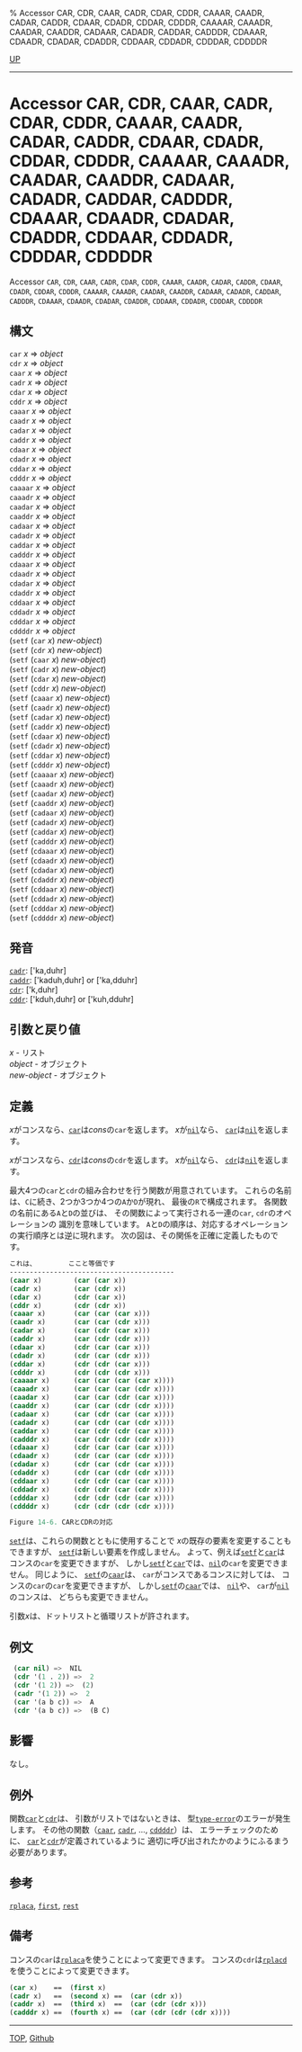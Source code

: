 % Accessor CAR, CDR, CAAR, CADR, CDAR, CDDR, CAAAR, CAADR, CADAR, CADDR, CDAAR, CDADR, CDDAR, CDDDR, CAAAAR, CAAADR, CAADAR, CAADDR, CADAAR, CADADR, CADDAR, CADDDR, CDAAAR, CDAADR, CDADAR, CDADDR, CDDAAR, CDDADR, CDDDAR, CDDDDR

[UP](14.2.html)  

---

# Accessor **CAR, CDR, CAAR, CADR, CDAR, CDDR, CAAAR, CAADR, CADAR, CADDR, CDAAR, CDADR, CDDAR, CDDDR, CAAAAR, CAAADR, CAADAR, CAADDR, CADAAR, CADADR, CADDAR, CADDDR, CDAAAR, CDAADR, CDADAR, CDADDR, CDDAAR, CDDADR, CDDDAR, CDDDDR**


Accessor `CAR`, `CDR`,
`CAAR`, `CADR`, `CDAR`, `CDDR`,
`CAAAR`, `CAADR`, `CADAR`, `CADDR`,
`CDAAR`, `CDADR`, `CDDAR`, `CDDDR`,
`CAAAAR`, `CAAADR`, `CAADAR`, `CAADDR`,
`CADAAR`, `CADADR`, `CADDAR`, `CADDDR`,
`CDAAAR`, `CDAADR`, `CDADAR`, `CDADDR`,
`CDDAAR`, `CDDADR`, `CDDDAR`, `CDDDDR`


## 構文

`car` *x* => *object*  
`cdr` *x* => *object*  
`caar` *x* => *object*  
`cadr` *x* => *object*  
`cdar` *x* => *object*  
`cddr` *x* => *object*  
`caaar` *x* => *object*  
`caadr` *x* => *object*  
`cadar` *x* => *object*  
`caddr` *x* => *object*  
`cdaar` *x* => *object*  
`cdadr` *x* => *object*  
`cddar` *x* => *object*  
`cdddr` *x* => *object*  
`caaaar` *x* => *object*  
`caaadr` *x* => *object*  
`caadar` *x* => *object*  
`caaddr` *x* => *object*  
`cadaar` *x* => *object*  
`cadadr` *x* => *object*  
`caddar` *x* => *object*  
`cadddr` *x* => *object*  
`cdaaar` *x* => *object*  
`cdaadr` *x* => *object*  
`cdadar` *x* => *object*  
`cdaddr` *x* => *object*  
`cddaar` *x* => *object*  
`cddadr` *x* => *object*  
`cdddar` *x* => *object*  
`cddddr` *x* => *object*  
(`setf` (`car` *x*) *new-object*)  
(`setf` (`cdr` *x*) *new-object*)  
(`setf` (`caar` *x*) *new-object*)  
(`setf` (`cadr` *x*) *new-object*)  
(`setf` (`cdar` *x*) *new-object*)  
(`setf` (`cddr` *x*) *new-object*)  
(`setf` (`caaar` *x*) *new-object*)  
(`setf` (`caadr` *x*) *new-object*)  
(`setf` (`cadar` *x*) *new-object*)  
(`setf` (`caddr` *x*) *new-object*)  
(`setf` (`cdaar` *x*) *new-object*)  
(`setf` (`cdadr` *x*) *new-object*)  
(`setf` (`cddar` *x*) *new-object*)  
(`setf` (`cdddr` *x*) *new-object*)  
(`setf` (`caaaar` *x*) *new-object*)  
(`setf` (`caaadr` *x*) *new-object*)  
(`setf` (`caadar` *x*) *new-object*)  
(`setf` (`caaddr` *x*) *new-object*)  
(`setf` (`cadaar` *x*) *new-object*)  
(`setf` (`cadadr` *x*) *new-object*)  
(`setf` (`caddar` *x*) *new-object*)  
(`setf` (`cadddr` *x*) *new-object*)  
(`setf` (`cdaaar` *x*) *new-object*)  
(`setf` (`cdaadr` *x*) *new-object*)  
(`setf` (`cdadar` *x*) *new-object*)  
(`setf` (`cdaddr` *x*) *new-object*)  
(`setf` (`cddaar` *x*) *new-object*)  
(`setf` (`cddadr` *x*) *new-object*)  
(`setf` (`cdddar` *x*) *new-object*)  
(`setf` (`cddddr` *x*) *new-object*)


## 発音

[`cadr`](14.2.car.html): ['ka,duhr]  
[`caddr`](14.2.car.html): ['kaduh,duhr] or ['ka,dduhr]  
[`cdr`](14.2.car.html): ['k,duhr]  
[`cddr`](14.2.car.html): ['kduh,duhr] or ['kuh,dduhr]


## 引数と戻り値

*x* - リスト  
*object* - オブジェクト  
*new-object* - オブジェクト


## 定義

*x*がコンスなら、[`car`](14.2.car.html)は*cons*の`car`を返します。
*x*が[`nil`](5.3.nil-variable.html)なら、 [`car`](14.2.car.html)は[`nil`](5.3.nil-variable.html)を返します。

*x*がコンスなら、[`cdr`](14.2.car.html)は*cons*の`cdr`を返します。
*x*が[`nil`](5.3.nil-variable.html)なら、 [`cdr`](14.2.car.html)は[`nil`](5.3.nil-variable.html)を返します。

最大4つの`car`と`cdr`の組み合わせを行う関数が用意されています。
これらの名前は、`C`に続き、2つか3つか4つの`A`か`D`が現れ、
最後の`R`で構成されます。
各関数の名前にある`A`と`D`の並びは、
その関数によって実行される一連の`car`, `cdr`のオペレーションの
識別を意味しています。
`A`と`D`の順序は、対応するオペレーションの実行順序とは逆に現れます。
次の図は、その関係を正確に定義したものです。

```lisp
これは、        ここと等価です
-----------------------------------------
(caar x)        (car (car x))
(cadr x)        (car (cdr x))
(cdar x)        (cdr (car x))
(cddr x)        (cdr (cdr x))
(caaar x)       (car (car (car x)))
(caadr x)       (car (car (cdr x)))
(cadar x)       (car (cdr (car x)))
(caddr x)       (car (cdr (cdr x)))
(cdaar x)       (cdr (car (car x)))
(cdadr x)       (cdr (car (cdr x)))
(cddar x)       (cdr (cdr (car x)))
(cdddr x)       (cdr (cdr (cdr x)))
(caaaar x)      (car (car (car (car x))))
(caaadr x)      (car (car (car (cdr x))))
(caadar x)      (car (car (cdr (car x))))
(caaddr x)      (car (car (cdr (cdr x))))
(cadaar x)      (car (cdr (car (car x))))
(cadadr x)      (car (cdr (car (cdr x))))
(caddar x)      (car (cdr (cdr (car x))))
(cadddr x)      (car (cdr (cdr (cdr x))))
(cdaaar x)      (cdr (car (car (car x))))
(cdaadr x)      (cdr (car (car (cdr x))))
(cdadar x)      (cdr (car (cdr (car x))))
(cdaddr x)      (cdr (car (cdr (cdr x))))
(cddaar x)      (cdr (cdr (car (car x))))
(cddadr x)      (cdr (cdr (car (cdr x))))
(cdddar x)      (cdr (cdr (cdr (car x))))
(cddddr x)      (cdr (cdr (cdr (cdr x))))

Figure 14-6. CARとCDRの対応
```

[`setf`](5.3.setf.html)は、これらの関数とともに使用することで
*x*の既存の要素を変更することもできますが、
[`setf`](5.3.setf.html)は新しい要素を作成しません。
よって、例えば[`setf`](5.3.setf.html)と[`car`](14.2.car.html)はコンスの`car`を変更できますが、
しかし[`setf`](5.3.setf.html)と[`car`](14.2.car.html)では、[`nil`](5.3.nil-variable.html)の`car`を変更できません。
同じように、
[`setf`](5.3.setf.html)の[`caar`](14.2.car.html)は、
`car`がコンスであるコンスに対しては、
コンスの`car`の`car`を変更できますが、
しかし[`setf`](5.3.setf.html)の[`caar`](14.2.car.html)では、
[`nil`](5.3.nil-variable.html)や、
`car`が[`nil`](5.3.nil-variable.html)のコンスは、
どちらも変更できません。

引数*x*は、ドットリストと循環リストが許されます。


## 例文

```lisp
 (car nil) =>  NIL  
 (cdr '(1 . 2)) =>  2
 (cdr '(1 2)) =>  (2)
 (cadr '(1 2)) =>  2 
 (car '(a b c)) =>  A
 (cdr '(a b c)) =>  (B C)
```

## 影響

なし。


## 例外

関数[`car`](14.2.car.html)と[`cdr`](14.2.car.html)は、
引数がリストではないときは、
型[`type-error`](4.4.type-error.html)のエラーが発生します。
その他の関数（[`caar`](14.2.car.html), [`cadr`](14.2.car.html), ..., [`cddddr`](14.2.car.html)）は、
エラーチェックのために、
[`car`](14.2.car.html)と[`cdr`](14.2.car.html)が定義されているように
適切に呼び出されたかのようにふるまう必要があります。


## 参考

[`rplaca`](14.2.rplaca.html),
[`first`](14.2.first.html),
[`rest`](14.2.rest.html)


## 備考

コンスの`car`は[`rplaca`](14.2.rplaca.html)を使うことによって変更できます。
コンスの`cdr`は[`rplacd`](14.2.rplaca.html)を使うことによって変更できます。

```lisp
(car x)    ==  (first x)
(cadr x)   ==  (second x) ==  (car (cdr x))
(caddr x)  ==  (third x)  ==  (car (cdr (cdr x)))
(cadddr x) ==  (fourth x) ==  (car (cdr (cdr (cdr x))))
```


---
[TOP](index.html),  [Github](https://github.com/nptcl/npt-japanese)

